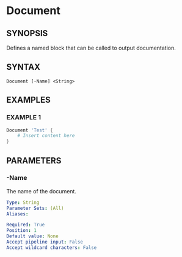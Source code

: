
# Document

## SYNOPSIS

Defines a named block that can be called to output documentation.

## SYNTAX

```text
Document [-Name] <String>
```

## EXAMPLES

### EXAMPLE 1

```powershell
Document 'Test' {
    # Insert content here
}
```

## PARAMETERS

### -Name
The name of the document.

```yaml
Type: String
Parameter Sets: (All)
Aliases: 

Required: True
Position: 1
Default value: None
Accept pipeline input: False
Accept wildcard characters: False
```
